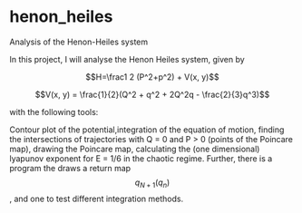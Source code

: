 henon_heiles
============

Analysis of the Henon-Heiles system

In this project, I will analyse the Henon Heiles system, given by

$$H=\frac1 2 (P^2+p^2) + V(x, y)$$

$$V(x, y) = \frac{1}{2}(Q^2 + q^2 + 2Q^2q - \frac{2}{3}q^3)$$ 

with the following tools:

Contour plot of the potential,integration of the equation of motion, finding the intersections of trajectories with Q = 0 and P > 0 (points of the Poincare map), drawing the Poincare map, calculating the (one dimensional) lyapunov exponent for E = 1/6 in the chaotic regime. Further, there is a program the draws a return map $$q_{N+1}(q_{n})$$, and one to test different integration methods. 




